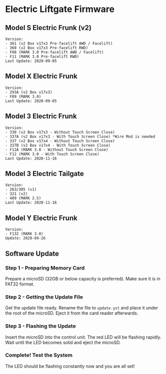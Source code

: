 # Electric Liftgate Firmware

## Model S Electric Frunk (v2)
```
Version:
- 361 (v2 Box v17x3 Pre-facelift AWD / Facelift)
- 360 (v2 Box v17x3 Pre-facelift RWD)
- F08 (MARK 3.0 Pre-facelift AWD / Facelift)
- F11 (MARK 3.0 Pre-facelift RWD)
Last Update: 2020-09-05
```

## Model X Electric Frunk
```
Version:
- 293A (v2 Box v17x3)
- F09 (MARK 3.0)
Last Update: 2020-09-05
```

## Model 3 Electric Frunk
```
Version:
- 330 (v2 Box v17x3 - Without Touch Screen Close)
- 337A (v2 Box v17x3 - With Touch Screen Close) *Wire Mod is needed
- 337 (v2 Box v17x4 - Without Touch Screen Close)
- 337B (v2 Box v17x4 - With Touch Screen Close)
- F12A (MARK 3.0 - Without Touch Screen Close)
- F12 (MARK 3.0 - With Touch Screen Close)
Last Update: 2020-11-16
```

## Model 3 Electric Tailgate
```
Version:
- 263/305 (v1)
- 321 (v2)
- 409 (MARK 2.5)
Last Update: 2020-11-16
```

## Model Y Electric Frunk
```
Version:
- F132 (MARK 3.0)
Update: 2020-09-26
```

## Software Update
### Step 1 - Preparing Memory Card
Prepare a microSD (32GB or below capacity is preferred).
Make sure it is in FAT32 format.

### Step 2 - Getting the Update File
Get the update file ready.
Rename the file to `update.yst` and place it under the root of the microSD.
Eject it from the card reader afterwards.

### Step 3 - Flashing the Update
Insert the microSD into the control unit.
The red LED will be flashing rapidly.
Wait until the LED becomes solid and eject the microSD.

### Complete! Test the System
The LED should be flashing constantly now and you are all set!
